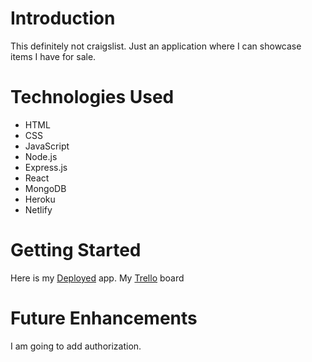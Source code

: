 # Introduction

This definitely not craigslist. Just an application where I can showcase items I have for sale.

# Technologies Used

- HTML
- CSS
- JavaScript
- Node.js
- Express.js
- React
- MongoDB
- Heroku 
- Netlify

# Getting Started

Here is my [Deployed](https://notcraigslist-a539bd.netlify.app/) app.
My [Trello](https://trello.com/b/yW1y5aiV/project-3) board

# Future Enhancements

I am going to add authorization.
